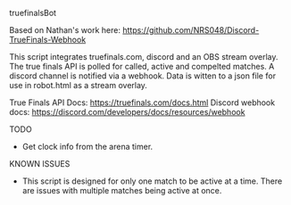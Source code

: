 truefinalsBot

Based on Nathan's work here: https://github.com/NRS048/Discord-TrueFinals-Webhook

This script integrates truefinals.com, discord and an OBS stream overlay.
The true finals API is polled for called, active and compelted matches.
A discord channel is notified via a webhook.
Data is witten to a json file for use in robot.html as a stream overlay.

True Finals API Docs: https://truefinals.com/docs.html
Discord webhook docs: https://discord.com/developers/docs/resources/webhook

TODO
- Get clock info from the arena timer.

KNOWN ISSUES
- This script is designed for only one match to be active at a time. There are issues with multiple matches being active at once.
